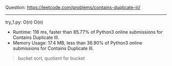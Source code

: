 Question: https://leetcode.com/problems/contains-duplicate-iii/

---

try_1.py: O(n) O(n)

* Runtime: 116 ms, faster than 85.77% of Python3 online submissions for Contains Duplicate III.
* Memory Usage: 17.4 MB, less than 36.90% of Python3 online submissions for Contains Duplicate III.

> bucket sort, quotient for bucket
